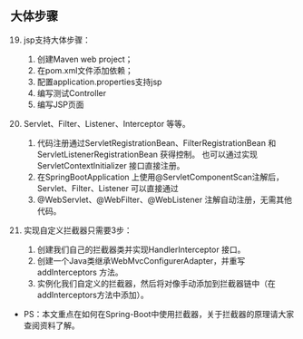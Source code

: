 
## 大体步骤
19. jsp支持大体步骤：
    1. 创建Maven web project；
    2. 在pom.xml文件添加依赖；
    3. 配置application.properties支持jsp
    4. 编写测试Controller
    5. 编写JSP页面

20. Servlet、Filter、Listener、Interceptor 等等。
    1. 代码注册通过ServletRegistrationBean、FilterRegistrationBean 和ServletListenerRegistrationBean 获得控制。
	也可以通过实现ServletContextInitializer 接口直接注册。
    2. 在SpringBootApplication 上使用@ServletComponentScan注解后，Servlet、Filter、Listener 可以直接通过
    3. @WebServlet、@WebFilter、@WebListener 注解自动注册，无需其他代码。


21. 实现自定义拦截器只需要3步：
    1. 创建我们自己的拦截器类并实现HandlerInterceptor 接口。
    2. 创建一个Java类继承WebMvcConfigurerAdapter，并重写addInterceptors 方法。
    3. 实例化我们自定义的拦截器，然后将对像手动添加到拦截器链中（在addInterceptors方法中添加）。
 
- PS：本文重点在如何在Spring-Boot中使用拦截器，关于拦截器的原理请大家查阅资料了解。
